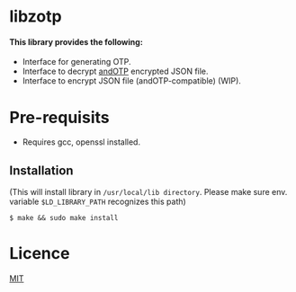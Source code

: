 # libzotp

#### This library provides the following:
- Interface for generating OTP.
- Interface to decrypt [andOTP](https://github.com/andOTP/andOTP) encrypted JSON file.
- Interface to encrypt JSON file (andOTP-compatible) (WIP).

# Pre-requisits
- Requires gcc, openssl installed.


## Installation
(This will install library in ````/usr/local/lib directory````. Please make sure env. variable ````$LD_LIBRARY_PATH```` recognizes this path)
````
$ make && sudo make install
````


# Licence
[MIT](https://gitlab.com/GRijul/libzotp/-/blob/master/LICENCE)